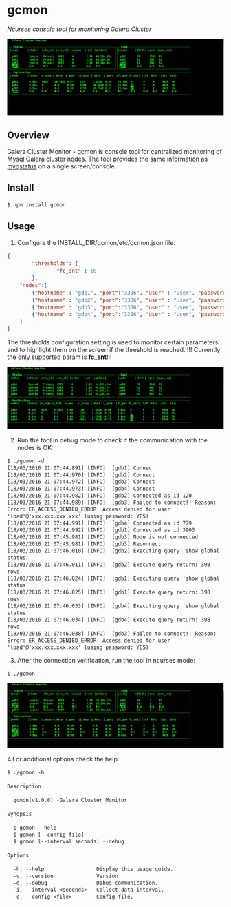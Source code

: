 # gcmon
*Ncurses console tool for monitoring Galera Cluster*

<img src="https://github.com/KrumBoychev/gcmon/raw/master/assets/gcmon.png"/>


## Overview
Galera Cluster Monitor - gcmon is console tool for centralized monitoring of Mysql Galera cluster nodes. The tool provides the same information as [myqstatus](https://github.com/jayjanssen/myq-tools) on a single screen/console.

## Install
``` bash
$ npm install gcmon
```


## Usage
1. Configure the INSTALL_DIR/gcmon/etc/gcmon.json file:

```json
{
        "thresholds": {
                "fc_snt" : 10
        },
    "nodes":[
        {"hostname" : "gdb1", "port":"3306", "user" : "user", "password": "secret"},
        {"hostname" : "gdb2", "port":"3306", "user" : "user", "password": "secret"},
        {"hostname" : "gdb3", "port":"3306", "user" : "user", "password": "secret"},
        {"hostname" : "gdb4", "port":"3306", "user" : "user", "password": "secret"}
    ]
}
```
The thresholds configuration setting is used to monitor certain parameters and to highlight them on the screen
if the threshold is reached. !!! Currently the only supported param is **fc_snt**!!!

<img src="https://github.com/KrumBoychev/gcmon/raw/master/assets/gcmon02.png"/>


2. Run the tool in debug mode to check if the communication with the nodes is OK:

```
$ ./gcmon -d  
[18/03/2016 21:07:44.891] [INFO]  [gdb1] Connec
[18/03/2016 21:07:44.970] [INFO]  [gdb2] Connect
[18/03/2016 21:07:44.972] [INFO]  [gdb3] Connect
[18/03/2016 21:07:44.973] [INFO]  [gdb4] Connect
[18/03/2016 21:07:44.982] [INFO]  [gdb2] Connected as id 120
[18/03/2016 21:07:44.989] [INFO]  [gdb3] Failed to connect!! Reason: Error: ER_ACCESS_DENIED_ERROR: Access denied for user 'load'@'xxx.xxx.xxx.xxx' (using password: YES)
[18/03/2016 21:07:44.991] [INFO]  [gdb4] Connected as id 779
[18/03/2016 21:07:44.992] [INFO]  [gdb1] Connected as id 3903
[18/03/2016 21:07:45.981] [INFO]  [gdb3] Node is not connected
[18/03/2016 21:07:45.981] [INFO]  [gdb3] Reconnect
[18/03/2016 21:07:46.010] [INFO]  [gdb2] Executing query 'show global status'
[18/03/2016 21:07:46.011] [INFO]  [gdb2] Execute query return: 398 rows
[18/03/2016 21:07:46.024] [INFO]  [gdb1] Executing query 'show global status'
[18/03/2016 21:07:46.025] [INFO]  [gdb1] Execute query return: 398 rows
[18/03/2016 21:07:46.033] [INFO]  [gdb4] Executing query 'show global status'
[18/03/2016 21:07:46.034] [INFO]  [gdb4] Execute query return: 398 rows
[18/03/2016 21:07:46.038] [INFO]  [gdb3] Failed to connect!! Reason: Error: ER_ACCESS_DENIED_ERROR: Access denied for user 'load'@'xxx.xxx.xxx.xxx' (using password: YES)

```

3. After the connection verification, run the tool in ncurses mode:

```
$ ./gcmon
```
<img src="https://github.com/KrumBoychev/gcmon/raw/master/assets/gcmon03.png"/>



4.For additional options check the help:

```
$ ./gcmon -h

Description

  gcmon(v1.0.0) -Galera Cluster Monitor  

Synopsis

  $ gcmon --help
  $ gcmon [--config file]
  $ gcmon [--interval seconds] --debug

Options

  -h, --help                 Display this usage guide.
  -v, --version              Version                   
  -d, --debug                Debug communication.      
  -i, --interval <seconds>   Collect data interval.    
  -c, --config <file>        Config file.

  ```
